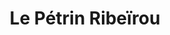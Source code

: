 ---
title: "Le Pétrin Ribeïrou"
url: /saint-denis-les-bourg/le-petrin-ribeirou/
shop: boulangerie
---